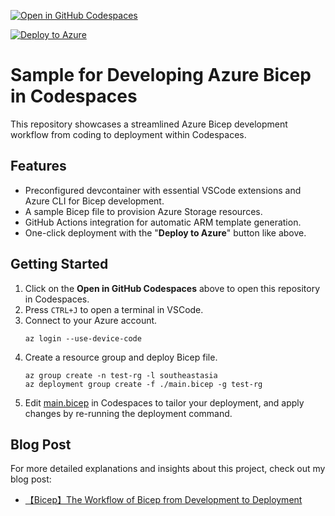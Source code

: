 [![Open in GitHub Codespaces](https://github.com/codespaces/badge.svg)](https://codespaces.new/charliewei0716/azure-bicep-codespaces-sample?quickstart=1)

[![Deploy to Azure](https://aka.ms/deploytoazurebutton)](https://portal.azure.com/#create/Microsoft.Template/uri/https%3A%2F%2Fraw.githubusercontent.com%2Fcharliewei0716%2Fazure-bicep-codespaces-sample%2Fmain%2Fmain.json)

# Sample for Developing Azure Bicep in Codespaces

This repository showcases a streamlined Azure Bicep development workflow from coding to deployment within Codespaces.

## Features
- Preconfigured devcontainer with essential VSCode extensions and Azure CLI for Bicep development.
- A sample Bicep file to provision Azure Storage resources.
- GitHub Actions integration for automatic ARM template generation.
- One-click deployment with the "**Deploy to Azure**" button like above.

## Getting Started
1. Click on the **Open in GitHub Codespaces** above to open this repository in Codespaces.
2. Press `CTRL+J` to open a terminal in VSCode.
3. Connect to your Azure account.
    ```
    az login --use-device-code  
    ```
4. Create a resource group and deploy Bicep file.
    ```
    az group create -n test-rg -l southeastasia
    az deployment group create -f ./main.bicep -g test-rg
    ```
5. Edit [main.bicep](./main.bicep) in Codespaces to tailor your deployment, and apply changes by re-running the deployment command.

## Blog Post
For more detailed explanations and insights about this project, check out my blog post:
- [【Bicep】The Workflow of Bicep from Development to Deployment](https://www.charliewei.net/2024/02/bicep-from-development-to-deployment.html)
